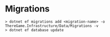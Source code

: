 # Migrations

```
> dotnet ef migrations add <migration-name> -o ThereGame.Infrastructure/Data/Migrations -v
> dotnet ef database update
```